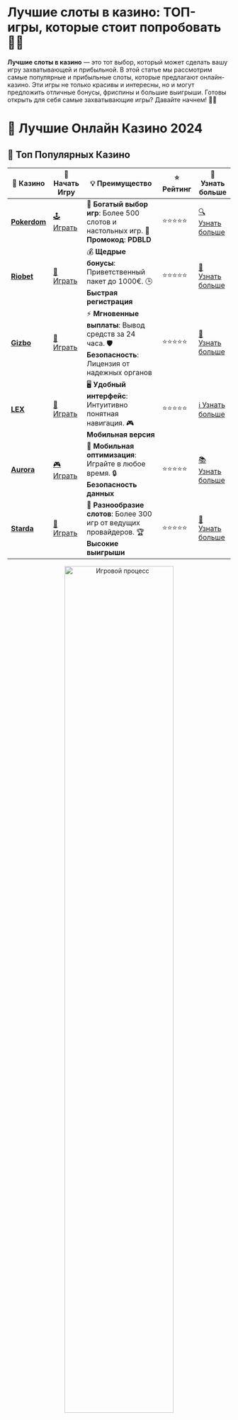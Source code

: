 # Лучшие слоты в казино: ТОП-игры, которые стоит попробовать 🎰💎

**Лучшие слоты в казино** — это тот выбор, который может сделать вашу игру захватывающей и прибыльной. В этой статье мы рассмотрим самые популярные и прибыльные слоты, которые предлагают онлайн-казино. Эти игры не только красивы и интересны, но и могут предложить отличные бонусы, фриспины и большие выигрыши. Готовы открыть для себя самые захватывающие игры? Давайте начнем! 🌟🎲

# 🎰 Лучшие Онлайн Казино 2024

## 🌟 Топ Популярных Казино

| 🎲 **Казино** | 🔗 **Начать Игру** | 💡 **Преимущество** | ⭐ **Рейтинг** | 🔗 **Узнать больше** |
|--------------|---------------------|---------------------|----------------|----------------------|
| [**Pokerdom**](https://brandplay.link/4k77v2yx) | [🕹️ Играть](https://brandplay.link/4k77v2yx) | 🎉 **Богатый выбор игр**: Более 500 слотов и настольных игр. 🎁 **Промокод**: **PDBLD** | ⭐⭐⭐⭐⭐ | [🔍 Узнать больше](https://brandplay.link/4k77v2yx) |
| [**Riobet**](https://brandplay.link/7xBLTPyj) | [🎰 Играть](https://brandplay.link/7xBLTPyj) | 💰 **Щедрые бонусы**: Приветственный пакет до 1000€. 🕒 **Быстрая регистрация** | ⭐⭐⭐⭐⭐ | [📖 Узнать больше](https://brandplay.link/7xBLTPyj) |
| [**Gizbo**](https://brandplay.link/bprXw4YV) | [🎲 Играть](https://brandplay.link/bprXw4YV) | ⚡ **Мгновенные выплаты**: Вывод средств за 24 часа. 🛡️ **Безопасность**: Лицензия от надежных органов | ⭐⭐⭐⭐⭐ | [📝 Узнать больше](https://brandplay.link/bprXw4YV) |
| [**LEX**](https://brandplay.link/zW4hdDFV) | [🤑 Играть](https://brandplay.link/zW4hdDFV) | 🖥️ **Удобный интерфейс**: Интуитивно понятная навигация. 🎮 **Мобильная версия** | ⭐⭐⭐⭐⭐ | [ℹ️ Узнать больше](https://brandplay.link/zW4hdDFV) |
| [**Aurora**](https://10trafic-stat2.com/click/668546556bcc6313411604bd/6766/13032/subaccount) | [🎮 Играть](https://10trafic-stat2.com/click/668546556bcc6313411604bd/6766/13032/subaccount) | 📱 **Мобильная оптимизация**: Играйте в любое время. 🔒 **Безопасность данных** | ⭐⭐⭐⭐⭐ | [📚 Узнать больше](https://10trafic-stat2.com/click/668546556bcc6313411604bd/6766/13032/subaccount) |
| [**Starda**](https://brandplay.link/fB7xwRFL) | [🎯 Играть](https://brandplay.link/fB7xwRFL) | 🎰 **Разнообразие слотов**: Более 300 игр от ведущих провайдеров. 🏆 **Высокие выигрыши** | ⭐⭐⭐⭐⭐ | [🔎 Узнать больше](https://brandplay.link/fB7xwRFL) |

<div align="center">
    <img src="https://i.pinimg.com/originals/87/9e/b9/879eb9354dd0699582408b68f2e253b2.gif" alt="Игровой процесс" width="70%">
</div>

## 💎 Лучшие Бонусы и Акции

| 🎲 **Казино** | 🔗 **Начать Игру** | 💡 **Преимущество** | ⭐ **Рейтинг** | 🔗 **Узнать больше** |
|--------------|---------------------|---------------------|----------------|----------------------|
| [**Kometa**](https://brandplay.link/8ZymQJV8) | [🎰 Играть](https://brandplay.link/8ZymQJV8) | 🎁 **Эксклюзивные бонусы**: Регулярные акции и промо. 🔄 **Программы лояльности** | ⭐⭐⭐⭐☆ | [🔍 Узнать больше](https://brandplay.link/8ZymQJV8) |
| [**R7**](https://brandplay.link/bMd3Yjsw) | [🕹️ Играть](https://brandplay.link/bMd3Yjsw) | 🕒 **Круглосуточная поддержка**: Всегда на связи. 💸 **Высокие лимиты** | ⭐⭐⭐⭐☆ | [📖 Узнать больше](https://brandplay.link/bMd3Yjsw) |
| [**7K**](https://brandplay.link/BvQyFShp) | [🎲 Играть](https://brandplay.link/BvQyFShp) | 🌟 **Эксклюзивные бонусы**: Только для VIP игроков. 🎉 **Сезонные акции** | ⭐⭐⭐⭐☆ | [📝 Узнать больше](https://brandplay.link/BvQyFShp) |
| [**Kent**](https://brandplay.link/Fv2WP3js) | [🤑 Играть](https://brandplay.link/Fv2WP3js) | 📈 **Высокий RTP**: Более 98%. 💼 **Профессиональная поддержка** | ⭐⭐⭐⭐☆ | [ℹ️ Узнать больше](https://brandplay.link/Fv2WP3js) |
| [**1Xslots**](https://brandplay.link/hSB1khtr) | [🎮 Играть](https://brandplay.link/hSB1khtr) | 🎉 **Множество акций**: Еженедельные бонусы и турниры. 🛡️ **Безопасность** | ⭐⭐⭐⭐☆ | [📚 Узнать больше](https://brandplay.link/hSB1khtr) |
| [**Gama**](https://brandplay.link/j6NMKsDz) | [🎯 Играть](https://brandplay.link/j6NMKsDz) | 🔍 **Интуитивный интерфейс**: Легкость использования. 🏅 **Престижные турниры** | ⭐⭐⭐⭐☆ | [🔎 Узнать больше](https://brandplay.link/j6NMKsDz) |

<div align="center">
    <img src="https://i.pinimg.com/originals/87/9e/b9/879eb9354dd0699582408b68f2e253b2.gif" alt="Игровой процесс" width="70%">
</div>

## 🚀 Быстрые Выигрыши и Поддержка

| 🎲 **Казино** | 🔗 **Начать Игру** | 💡 **Преимущество** | ⭐ **Рейтинг** | 🔗 **Узнать больше** |
|--------------|---------------------|---------------------|----------------|----------------------|
| [**Onion**](https://brandplay.link/zBGRVpQ9) | [🎰 Играть](https://brandplay.link/zBGRVpQ9) | 🤑 **Низкие ставки**: Идеально для начинающих. 🔄 **Быстрые выводы** | ⭐⭐⭐⭐☆ | [🔍 Узнать больше](https://brandplay.link/zBGRVpQ9) |
| [**Чемпион**](https://temon-gter.cfd/go/lRq?p80412p304504pcc44t17455) | [🕹️ Играть](https://temon-gter.cfd/go/lRq?p80412p304504pcc44t17455) | 🏅 **Лояльная программа**: Награды за активность. 🎁 **Ежемесячные бонусы** | ⭐⭐⭐⭐☆ | [📖 Узнать больше](https://temon-gter.cfd/go/lRq?p80412p304504pcc44t17455) |
| [**Vavada**](https://vavadapartner.pro/?promo=ea5c9275-6854-4505-94fc-95ab18221945-linkb2) | [🎲 Играть](https://vavadapartner.pro/?promo=ea5c9275-6854-4505-94fc-95ab18221945-linkb2) | 🚀 **Быстрая регистрация**: Начните играть мгновенно. 🔐 **Безопасные транзакции** | ⭐⭐⭐⭐☆ | [📝 Узнать больше](https://vavadapartner.pro/?promo=ea5c9275-6854-4505-94fc-95ab18221945-linkb2) |
| [**Friends**](https://gofriends.kim/linkb2) | [🤑 Играть](https://gofriends.kim/linkb2) | 🤝 **Социальные игры**: Играйте с друзьями. 🌐 **Мультиплатформенность** | ⭐⭐⭐⭐☆ | [ℹ️ Узнать больше](https://gofriends.kim/linkb2) |
| [**1WIN**](https://brandplay.link/smXVpBbG) | [🎮 Играть](https://brandplay.link/smXVpBbG) | 🏆 **Турниры с большими призами**: Присоединяйтесь к состязаниям. 🎯 **Акции каждый день** | ⭐⭐⭐⭐⭐ | [🔍 Узнать больше](https://brandplay.link/smXVpBbG) |
| [**Drip**](https://drp-ircp01.com/c07e6a3db) | [🎯 Играть](https://drp-ircp01.com/c07e6a3db) | 🌐 **Инновационные игры**: Новейшие игровые технологии. 🛡️ **Высокая безопасность** | ⭐⭐⭐⭐☆ | [🔎 Узнать больше](https://drp-ircp01.com/c07e6a3db) |

✨ **Выбирайте лучшее казино для себя и наслаждайтесь игрой! Удачи!** ✨

![Лучшие слоты в казино](https://i.pinimg.com/originals/a9/29/6e/a9296ea1cf6a7c20a985e593451f0323.png)

<div align="center">
    <img src="https://i.pinimg.com/originals/87/9e/b9/879eb9354dd0699582408b68f2e253b2.gif" alt="Лучшие слоты в казино" width="70%">
</div>

---

### Почему стоит играть в **лучшие слоты в казино**? 🎯

1. **Высокий потенциал выигрыша** 💰  
   Лучшие слоты предлагают не только увлекательный игровой процесс, но и возможность выиграть реальные деньги. Они имеют высокие коэффициенты выплат, бонусные раунды и фриспины, которые увеличивают ваши шансы на успех.

2. **Разнообразие тем и дизайна** 🎨  
   Независимо от того, любите ли вы приключенческие сюжеты, фэнтези или классические фруктовые слоты, в лучших играх всегда есть что-то для каждого. Визуальные эффекты и увлекательные темы делают процесс игры захватывающим.

3. **Доступность на мобильных устройствах** 📱  
   Многие популярные слоты можно играть не только на компьютере, но и на мобильных устройствах, что позволяет наслаждаться игрой в любое время и в любом месте.

4. **Бонусы и бесплатные вращения** 🎁  
   Лучшие слоты часто предлагают дополнительные бонусы, которые увеличивают ваши шансы на выигрыш. Фриспины, множители и другие особенности могут существенно повысить вашу прибыль.

---

### ТОП-5 **лучших слотов в казино** 2024 года 🎰

1. **Gates of Olympus**  
   Этот слот от Pragmatic Play — один из самых популярных в мире. С потрясающими визуальными эффектами и бонусными функциями, такими как бесплатные вращения и множители, он дарит игрокам массу возможностей для выигрыша. ⚡️

2. **Sweet Bonanza**  
   Еще один популярный слот от Pragmatic Play, который подарит вам сладкие выигрыши! В этом игровом автомате есть много возможностей для множителей и бонусных функций, а яркая тематика фруктов и сладостей делает его особенно привлекательным. 🍬

3. **The Dog House**  
   Слот с милыми собачками и большим количеством бонусных раундов. В этом слоте можно выиграть множители и фриспины, что увеличивает шанс на крупный выигрыш. 🐾

4. **Big Bass Bonanza**  
   Рыболовная тема, бонусы за пойманную рыбу и возможность выиграть крупные суммы — это все про Big Bass Bonanza! Это отличный слот для любителей приключений на воде. 🎣

5. **Book of Dead**  
   Слот от Play'n GO, который перенесет вас в мир древнего Египта. С большим потенциалом выигрыша и захватывающими бонусами, этот слот стал фаворитом среди игроков. 🏺

---

### Как выбрать **лучшие слоты в казино**? 🤔

1. **Рейтинг и отзывы игроков** ⭐  
   Перед тем как выбрать слот, ознакомьтесь с отзывами других игроков. Часто это поможет понять, насколько слот популярен, какие бонусы в нем предлагаются и какой у него потенциал для выигрыша.

2. **Тип игры и тема** 🎨  
   Выбирайте слоты, которые вам интересны по тематике и дизайну. Если вам нравится фэнтези, попробуйте **Gates of Olympus**, а если предпочитаете классические игровые автоматы — **Book of Dead** может быть отличным выбором.

3. **Размер ставок и возможные выигрыши** 💵  
   Обратите внимание на размер минимальной и максимальной ставки, а также на выплаты. Некоторые слоты предлагают огромные джекпоты, а другие — более стабильные и частые выигрыши.

4. **Бонусные функции и фриспины** 🎁  
   Лучшие слоты предлагают дополнительные бонусы, такие как фриспины, которые могут значительно увеличить ваши выигрыши. Выбирайте игры, которые предлагают эти возможности.

---

### Преимущества игры в **лучшие слоты в казино** 🏆

1. **Высокие выплаты** 💸  
   Лучшие слоты обычно имеют более высокие коэффициенты выплат, что означает, что ваши шансы на выигрыш значительно увеличиваются.

2. **Интерактивность и бонусные раунды** 🎰  
   Слоты с множеством бонусных функций и активных раундов могут предложить не только большие выигрыши, но и увлекательный опыт. Например, фриспины, которые активируются случайным образом, делают игру более интересной.

3. **Гибкость ставок** 💰  
   В большинстве слотов можно регулировать размер ставки, что позволяет играть как на минимальные суммы, так и делать крупные ставки, увеличивая шансы на большой выигрыш.

4. **Доступность на различных устройствах** 📲  
   Лучшие слоты оптимизированы для игры на мобильных устройствах, что дает возможность наслаждаться игрой в любом месте и в любое время.

---

### Заключение: начните играть в **лучшие слоты в казино** уже сегодня! 🎯

**Лучшие слоты в казино** — это шанс испытать удачу в самых популярных и прибыльных играх. Выбирайте слоты с высоким потенциалом для выигрыша, наслаждайтесь их бонусными функциями и уникальными темами, и возможно, уже скоро вы станете счастливым обладателем крупного выигрыша! 🏆🎰

💬 **Присоединяйтесь к игре в лучшие слоты и начинайте выигрывать прямо сейчас!**
